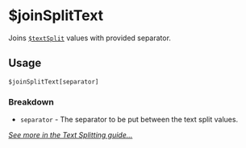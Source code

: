 # $joinSplitText
Joins [`$textSplit`](./bdscript/textSplit.md) values with provided separator.

## Usage
```
$joinSplitText[separator]
```

### Breakdown
- `separator` - The separator to be put between the text split values.

[*See more in the Text Splitting guide...*](../guides/textSplitting.md)
